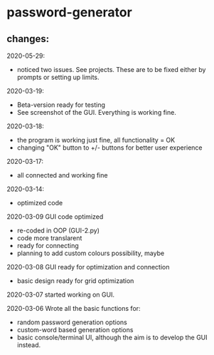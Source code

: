 # password-generator

## changes:

2020-05-29:
* noticed two issues. See projects. These are to be fixed either by prompts or setting up limits.

2020-03-19:
* Beta-version ready for testing
* See screenshot of the GUI. Everything is working fine.

2020-03-18:
* the program is working just fine, all functionality = OK
* changing "OK" button to +/- buttons for better user experience

2020-03-17:
* all connected and working fine

2020-03-14:
* optimized code

2020-03-09 GUI code optimized
* re-coded in OOP (GUI-2.py)
* code more translarent
* ready for connecting
* planning to add custom colours possibility, maybe

2020-03-08 GUI ready for optimization and connection
* basic design ready for grid optimization

2020-03-07 started working on GUI.

2020-03-06 Wrote all the basic functions for:
* random password generation options
* custom-word based generation options
* basic console/terminal UI, although the aim is to develop the GUI instead.

